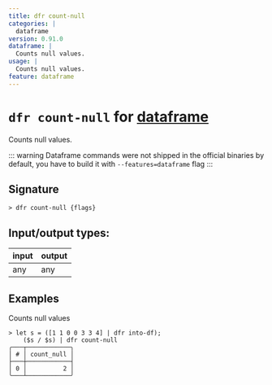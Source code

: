 ```yaml
---
title: dfr count-null
categories: |
  dataframe
version: 0.91.0
dataframe: |
  Counts null values.
usage: |
  Counts null values.
feature: dataframe
---
```

<!-- This file is automatically generated. Please edit the command in https://github.com/nushell/nushell instead. -->

# `dfr count-null` for [dataframe](/commands/categories/dataframe.md)

<div class='command-title'>Counts null values.</div>

::: warning
Dataframe commands were not shipped in the official binaries by default, you have to build it with `--features=dataframe` flag
:::

## Signature

```> dfr count-null {flags} ```


## Input/output types:

| input | output |
| ----- | ------ |
| any   | any    |

## Examples

Counts null values
```nu
> let s = ([1 1 0 0 3 3 4] | dfr into-df);
    ($s / $s) | dfr count-null
╭───┬────────────╮
│ # │ count_null │
├───┼────────────┤
│ 0 │          2 │
╰───┴────────────╯

```
